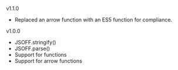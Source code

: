 
v1.1.0

* Replaced an arrow function with an ES5 function for compliance.

v1.0.0

* JSOFF.stringify()
* JSOFF.parse()
* Support for functions
* Support for arrow functions

